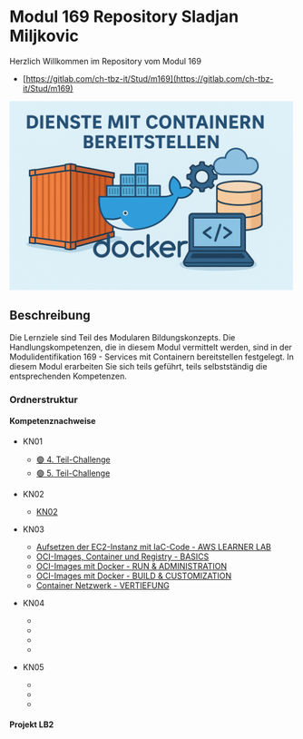# Modul 169 Repository Sladjan Miljkovic

Herzlich Willkommen im Repository vom Modul 169
- [https://gitlab.com/ch-tbz-it/Stud/m169](https://gitlab.com/ch-tbz-it/Stud/m169)

<img src="https://github.com/Sladji10/m169-miljkovic/blob/main/Screenshots/m169.png?raw=true" width="500" />

## Beschreibung
Die Lernziele sind Teil des Modularen Bildungskonzepts. Die Handlungskompetenzen, die in diesem Modul vermittelt werden, sind in der Modulidentifikation 169 - Services mit Containern bereitstellen festgelegt.
In diesem Modul erarbeiten Sie sich teils geführt, teils selbstständig die entsprechenden Kompetenzen.

### Ordnerstruktur

#### Kompetenznachweise

- KN01
  - [🟢 4. Teil-Challenge](KN01/Challenge_4.md)
  - [🟢 5. Teil-Challenge](KN01/Challenge_5.md)

- KN02
  - [KN02](KN02/README.md)

- KN03
  - [Aufsetzen der EC2-Instanz mit IaC-Code - AWS LEARNER LAB](KN03/Aufgabe_A.md)
  - [OCI-Images, Container und Registry - BASICS](KN03/Aufgabe_B.md)
  - [OCI-Images mit Docker - RUN & ADMINISTRATION](KN03/Aufgabe_C.md)
  - [OCI-Images mit Docker - BUILD & CUSTOMIZATION](KN03/Aufgabe_D.md)
  - [Container Netzwerk - VERTIEFUNG](KN03/Aufgabe_E.md)

- KN04
  - [](KN04/.md)
  - [](KN04/.md)
  - [](KN04/.md)
  - [](KN04/.md)

- KN05
  - [](KN05/.md)
  - [](KN05/.md)
  - [](KN05/.md)

#### Projekt LB2
